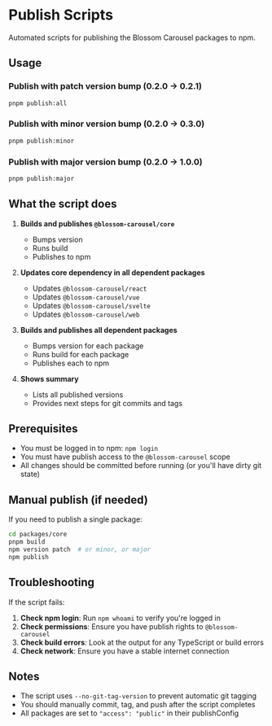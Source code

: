 # Publish Scripts

Automated scripts for publishing the Blossom Carousel packages to npm.

## Usage

### Publish with patch version bump (0.2.0 → 0.2.1)

```bash
pnpm publish:all
```

### Publish with minor version bump (0.2.0 → 0.3.0)

```bash
pnpm publish:minor
```

### Publish with major version bump (0.2.0 → 1.0.0)

```bash
pnpm publish:major
```

## What the script does

1. **Builds and publishes `@blossom-carousel/core`**

   - Bumps version
   - Runs build
   - Publishes to npm

2. **Updates core dependency in all dependent packages**

   - Updates `@blossom-carousel/react`
   - Updates `@blossom-carousel/vue`
   - Updates `@blossom-carousel/svelte`
   - Updates `@blossom-carousel/web`

3. **Builds and publishes all dependent packages**

   - Bumps version for each package
   - Runs build for each package
   - Publishes each to npm

4. **Shows summary**
   - Lists all published versions
   - Provides next steps for git commits and tags

## Prerequisites

- You must be logged in to npm: `npm login`
- You must have publish access to the `@blossom-carousel` scope
- All changes should be committed before running (or you'll have dirty git state)

## Manual publish (if needed)

If you need to publish a single package:

```bash
cd packages/core
pnpm build
npm version patch  # or minor, or major
npm publish
```

## Troubleshooting

If the script fails:

1. **Check npm login**: Run `npm whoami` to verify you're logged in
2. **Check permissions**: Ensure you have publish rights to `@blossom-carousel`
3. **Check build errors**: Look at the output for any TypeScript or build errors
4. **Check network**: Ensure you have a stable internet connection

## Notes

- The script uses `--no-git-tag-version` to prevent automatic git tagging
- You should manually commit, tag, and push after the script completes
- All packages are set to `"access": "public"` in their publishConfig

